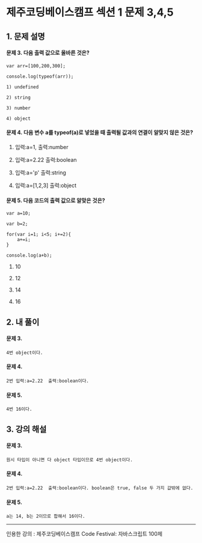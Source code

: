 # 제주코딩베이스캠프 섹션 1 문제 3,4,5

## 1. 문제 설명

#### 문제 3. 다음 출력 값으로 올바른 것은?

	var arr=[100,200,300];

	console.log(typeof(arr));

	1) undefined 
	   
	2) string  
	   
	3) number 
	   
	4) object



#### 문제 4. 다음 변수 a를 typeof(a)로 넣었을 때 출력될 값과의 연결이 알맞지 않은 것은?

   1) 입력:a=1,  출력:number 

   2) 입력:a=2.22  출력:boolean 

   3) 입력:a='p'  출력:string 

   4)  입력:a=[1,2,3]  출력:object 



#### 문제 5. 다음 코드의 출력 값으로 알맞은 것은?

	var a=10; 

	var b=2;

	for(var i=1; i<5; i+=2){
		a+=i;
	}

	console.log(a+b);


   1) 10

   2) 12

   3) 14

   4) 16


## 2. 내 풀이

#### 문제 3. 
	4번 object이다.


#### 문제 4. 
	2번 입력:a=2.22  출력:boolean이다.


#### 문제 5. 
 	4번 16이다.


## 3. 강의 해설

#### 문제 3.
	원시 타입이 아니면 다 object 타입이므로 4번 object이다.
   
#### 문제 4.
	2번 입력:a=2.22  출력:boolean이다. boolean은 true, false 두 가지 값밖에 없다.

#### 문제 5.
	a는 14, b는 2이므로 합해서 16이다.



***

인용한 강의 : 제주코딩베이스캠프 Code Festival: 자바스크립트 100제